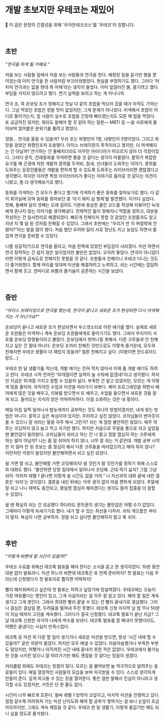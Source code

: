 # 개발 초보지만 우테코는 재밌어
📢 이 글은 문장의 간결성을 위해 '우아한테크코스'를 '우테코'라 칭합니다.

<br>

## 초반

*“연극을 하게 될 거예요.”*

처음 보는 사람들 앞에서 처음 보는 사람들과 연극을 한다. 예정된 일을 듣기만 했을 뿐이었는데 이미 연극을 한 사람처럼 부끄러워했었다. 현실을 부정하기도 했다. 그러다 ‘어차피 연극과는 없을 텐데 뭐 어때’라는 생각이 들었다. 이미 엎질러진 물, 즐기려고 했다. 부담을 가지지 않으려고 했다. 연기 실력을 보려고 하는 게 아니니까.

연극 조, 즉 온보딩 조가 정해지고 첫날 다 같이 초밥을 먹으러 갔을 때가 아직도 기억난다. 그날 먹었던 초밥은 정말 맛이 없었지만, 그게 문제가 아니었다. 어색해서 초밥이 어디로 들어가는지, 앞 사람이 실수로 초밥을 간장에 빠뜨렸는지도 모른 채 밥을 먹었다. 또 궁금하진 않지만, 뭐라도 말해야 할 것 같아 하는 질문― MBTI 등 ―을 서로에게 물어보며 얼어붙은 분위기를 풀려고 했었다.

정말… 연극을 올릴 수 있을까? 우리 조는 외향인이 1명, 내향인이 5명이었다. 그리고 희망을 걸었던 외향인조차 조용했다. 아이스 브레이킹이 목적이라고 했지만, 더 어색해지는 건 아닐까? 연기하는 건 둘째치더라도 아무런 아이디어가 떠오르지 않아 더 걱정이었다. 그러다 문득, 전래동화를 각색하면 좋을 것 같다는 생각이 떠올랐다. 팥쥐가 복잡한 요구를 해 곤경에 처한 개발자 콩쥐를 두꺼비, 참새, 선녀들이 도와주는 이야기. 콩쥐를 도와주는 등장인물들은 개발을 편하게 할 수 있도록 도와주는 라이브러리면 괜찮겠다고 생각했다. 하지만 이러면 특정 라이브러리가 좋다는 이야기로 흘러갈 것 같다는 의견이 나왔고, 좀 더 생각해보기로 했다. 

동화를 각색하는 건 모두가 좋다고 했기에 각색하기 좋은 동화를 찾아보기로 했다. 다 같이 회의실에 모여 동화를 찾아보던 중 ‘아기 돼지 삼 형제’를 발견했다. 이거다 싶었다. 첫째, 둘째와 달리 셋째는 오래 걸려도 기본에 충실한 클린 코드를 작성해 리뷰어인 늑대에게 혼나지 않는 이야기를 생각해냈다. 전체적인 틀이 정해지니 역할을 정하고, 대본을 작성하는 건 일사천리로 해결되었다. 빠르게 친해지지 못할 것 같았던 조원들과도 알고 지낸 지 몇 달 된 것처럼 친해질 수 있었다. 그래서 초반에는 “우리가 안 지 며칠밖에 안 됐어?”라는 말을 많이 했다. 처음 했던 우려와 달리 서로 장난도 치고 농담도 하면서 즐겁게 연극을 준비할 수 있었다. 

나름 성공적(?)으로 연극을 올리고, 마음 한쪽에 있었던 부담감이 사라졌다. 미션 하면서 연극 창작하는 건 쉽지 않은 일이었지만 불만은 없었다. 오히려 좋았다. 연극이 아니었더라면 이렇게 급속도로 친해지진 못했을 것 같다. 조원들과 친해지니 우테코 다니는 것도 더 즐거워졌다. 함께 머리를 맞대며 미션을 해결하려고 노력하고, 쉬는 시간에는 잡담하면서 함께 웃고. 한마디로 바쁨과 즐거움이 공존하는 시간을 보냈다.

<br>

## 중반

*“아이스 브레이킹으로 연극을 했는데, 연극이 끝나고 새로운 조가 편성되면 다시 어색해지는 거 아닌가요?”*

온보딩이 끝나고 새로운 조가 편성되면서 우스갯소리로 이런 얘기를 했다. 실제로 새로운 조원들은 어색하니 계속 온보딩 조원들에게로 돌아가기도 했다. 그래서 우리끼리 서로를 온보딩 망령들이라고 불렀다. 온보딩에서 벗어나질 못해서. 다른 크루들과 안 친해지고 싶은 건 절대 아니다. 온보딩 조끼리 친해진 것만으로도 이렇게 즐거운데, 모두와 친해지면 우테코 생활이 더 재밌지 않을까? 얼른 친해지고 싶다. (이왕이면 안드로이드랑도…)

우테코 한 달 생활기를 적는데, 개발 얘기는 전혀 적지 않아서 이제 좀 개발 얘기도 하려고 한다. 우테코 시작 전까진 ‘10개월이면 실력이 늘 수밖에 없겠네!’라고 생각했다. 하지만 지금은 10개월 가지고 잘할 수 있을까 싶다. 부족한 건 알고 있었지만, 모르는 게 이렇게 많을 줄이야. 아직까진 수업과 미션을 따라가기 바쁘다. 페어 프로그래밍을 하면서 페어에게 많은 것을 배우고, 리뷰를 받으면서 또 배우고, 수업을 들으면서 새로운 것을 알게 되고. 들어오는 지식의 양은 어마어마하다. 이걸 소화하는 것은 내 몫이다. 

매일 아침 일찍 일어나서 밤늦게까지 공부하는 것도 하나의 방법이겠지만, 내게 맞는 방법은 아니다. 잘하고 싶은 욕심이야 있지만, 무리하고 싶진 않았다. 코치님들이 번아웃이 올 수 있으니 잘 쉬라는 말을 자주 해서 그런가? 쉬는 게 엄청 불안하진 않았다. 매주 하루는 코딩하지 않고 놀고 먹고 자기만 했다. 하지만 처음으로 주말을 통으로 쉬고 싶었을 땐 불안감이 밀려왔다. 코치님들이 쉬라고 하는 건 나 말고 정말 열심히 하는 크루에게 하는 말이 아닐까? 나는 좀 덜 쉬어야 하지 않나, 너무 잘 쉬는 거 같은데. 개발 공부 시작한 지 얼마 안 된 초보는 좀 열심히 해서 다른 크루들을 따라잡으려고 해야 하지 않나? 이런저런 걱정이 들었지만 불안해하면서 쉬고 싶진 않았다.

쉴 거면 잘 쉬고, 불안해할 거면 코딩해야지! 쉴 것인가 말 것인가를 정하기 위해 스스로와 대화도 했다. “불안하면 당장 침대에서 일어나서 코딩해. 근데 하기 싫지? 그럼 그냥 쉬어. 어차피 레벨 1 끝나면 이렇게 쉴 시간도 없을 거야.” 나 자신과의 대화 끝에 내린 결론은 ‘쉬자’는 것이었다. 결론을 내린 뒤에는 아무 생각 없이 마음 편하게 쉬었다. 주말에 잘 쉬고 나니 체력도 충전되고, 평일엔 열심히 해야겠다는 생각도 들어 집중을 더 잘할 수 있었다. 

쉴 땐 확실히 쉬는 건 성공했다 하더라도 문득문득 생기는 불안감은 어쩔 수가 없었다. 그때마다 이렇게 되새기기로 했다. 내가 할 수 있는 최선을 다하자. 쉬되 게으름은 부리지 말자. 욕심이 나면 공부하자. 정말 쉬고 싶다면 불안해하지 말고 푹 쉬자.

<br>

## 후반

*“이렇게 바쁜데 할 시간이 있을까?”*

우테코 수료를 위해선 테코톡 발표를 해야 한다는 소식을 듣고 한 생각이었다. 10분 동안 대본 없이 발표라니. 미션 하느라 바쁜데 테코톡은 또 언제 준비하지? 첫 발표는 다음 주라는데 신청했다가 첫 발표자로 뽑히면 어떡하지!

빨리 해치워버리고 싶은데 첫 발표는 피하고 싶었기에 망설여졌다. 우테코에는 오늘이 가장 여유롭다는 명언이 있고, 그게 사실이라는 걸 아주 잘 알고 있다. 해야 할 일은 계속 생기고 그게 쌓인다. 그래서 최대한 빨리 끝낼 수 있는 건 빨리 끝내기로 결심했다. 그러나 결심은 결심일 뿐, 두려움을 떨쳐내 주진 못했다. 테코톡 신청 마지막 날 밤 11시 50분이 지날 때까지 고민을 계속했다. 그러다가 결국 신청했다. 테코톡 발표가 끝난 지금? 그날 테코톡 신청한 과거의 나에게 박수를 보낸다. 테코톡 발표를 잘 해내지 못했더라도, 어쨌든 끝냈다는 사실이 만족스럽다. 

테코톡 등 미션 외 다른 할 일이 생기거나 새로운 미션을 받으면, 항상 ‘시간 내에 할 수 있을까?’ 같은 의문이 들었다. 하지만 모두 해낼 수 있었다. 아슬아슬했거나 부족한 부분도 많았지만, 어쨌거나 아직까진 시간 내에 끝내지 못한 적은 없었다. 우테코에서 불가능한 것을 시키진 않으니 잘 따라가기만 해도 괜찮을 것 같다는 믿음이 생겼다. 

커리큘럼 외에도 우테코는 장점이 많다. 모르는 걸 물어보면 늘 적극적으로 알려주는 동료들이 있다. 매일 열정적인 사람들의 모습을 보며 자극받을 수 있다. 스스로 생각하게 만들어 준다. 깊게 파고들 수 있는 장을 열어준다. 좋은 점만 말해서 진심이 아니라고 생각할 수도 있겠지만, 거짓은 단 한 줄도 없다.

시간이 너무 빠르게 흐른다. 벌써 레벨 1 방학이 코앞이고, 마지막 미션을 진행하고 있다. 점점 갈수록 어려워져 가는 미션 난이도와 해야 할 공부가 쌓여가는 걸 보니 눈앞이 조금 아득하지만, 그래도 계속 재밌을 것 같다. 우테코 한 달 생활기, 이렇게 즐겁기만 해도 되나 싶을 정도로 즐거웠다.
